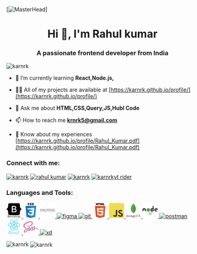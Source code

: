 [![MasterHead](https://raw.githubusercontent.com/PolarBearGG/PolarBearGG/master/web-developer.gif)]
<h1 align="center">Hi 👋, I'm Rahul kumar</h1>
<h3 align="center">A passionate frontend developer from India</h3>
<p align="left">
  <p align="left"> <img src="https://komarev.com/ghpvc/?username=karnrk&label=Profile%20views&color=0e75b6&style=flat" alt="karnrk" /> </p>

- 🌱 I’m currently learning **React,Node.js,**

- 👨‍💻 All of my projects are available at [https://karnrk.github.io/profile/](https://karnrk.github.io/profile/)

- 💬 Ask me about **HTML,CSS,Query,JS,Hubl Code**

- 📫 How to reach me **krnrk5@gmail.com**

- 📄 Know about my experiences [https://karnrk.github.io/profile/Rahul_Kumar.pdf](https://karnrk.github.io/profile/Rahul_Kumar.pdf)
</p>

<h3 align="left">Connect with me:</h3>
<p align="left">
<a href="https://codepen.io/karnrk" target="blank"><img align="center" src="https://raw.githubusercontent.com/rahuldkjain/github-profile-readme-generator/master/src/images/icons/Social/codepen.svg" alt="karnrk" height="30" width="40" /></a>
<a href="https://linkedin.com/in/rahul kumar" target="blank"><img align="center" src="https://raw.githubusercontent.com/rahuldkjain/github-profile-readme-generator/master/src/images/icons/Social/linked-in-alt.svg" alt="rahul kumar" height="30" width="40" /></a>
<a href="https://instagram.com/karnrk" target="blank"><img align="center" src="https://raw.githubusercontent.com/rahuldkjain/github-profile-readme-generator/master/src/images/icons/Social/instagram.svg" alt="karnrk" height="30" width="40" /></a>
<a href="https://www.youtube.com/c/karnrkyt rider" target="blank"><img align="center" src="https://raw.githubusercontent.com/rahuldkjain/github-profile-readme-generator/master/src/images/icons/Social/youtube.svg" alt="karnrkyt rider" height="30" width="40" /></a>
</p>

<h3 align="left">Languages and Tools:</h3>
<p align="left"> <a href="https://getbootstrap.com" target="_blank" rel="noreferrer"> <img src="https://raw.githubusercontent.com/devicons/devicon/master/icons/bootstrap/bootstrap-plain-wordmark.svg" alt="bootstrap" width="40" height="40"/> </a> <a href="https://www.w3schools.com/css/" target="_blank" rel="noreferrer"> <img src="https://raw.githubusercontent.com/devicons/devicon/master/icons/css3/css3-original-wordmark.svg" alt="css3" width="40" height="40"/> </a> <a href="https://expressjs.com" target="_blank" rel="noreferrer"> <img src="https://raw.githubusercontent.com/devicons/devicon/master/icons/express/express-original-wordmark.svg" alt="express" width="40" height="40"/> </a> <a href="https://www.figma.com/" target="_blank" rel="noreferrer"> <img src="https://www.vectorlogo.zone/logos/figma/figma-icon.svg" alt="figma" width="40" height="40"/> </a> <a href="https://git-scm.com/" target="_blank" rel="noreferrer"> <img src="https://www.vectorlogo.zone/logos/git-scm/git-scm-icon.svg" alt="git" width="40" height="40"/> </a> <a href="https://www.w3.org/html/" target="_blank" rel="noreferrer"> <img src="https://raw.githubusercontent.com/devicons/devicon/master/icons/html5/html5-original-wordmark.svg" alt="html5" width="40" height="40"/> </a> <a href="https://developer.mozilla.org/en-US/docs/Web/JavaScript" target="_blank" rel="noreferrer"> <img src="https://raw.githubusercontent.com/devicons/devicon/master/icons/javascript/javascript-original.svg" alt="javascript" width="40" height="40"/> </a> <a href="https://www.mongodb.com/" target="_blank" rel="noreferrer"> <img src="https://raw.githubusercontent.com/devicons/devicon/master/icons/mongodb/mongodb-original-wordmark.svg" alt="mongodb" width="40" height="40"/> </a> <a href="https://nodejs.org" target="_blank" rel="noreferrer"> <img src="https://raw.githubusercontent.com/devicons/devicon/master/icons/nodejs/nodejs-original-wordmark.svg" alt="nodejs" width="40" height="40"/> </a> <a href="https://postman.com" target="_blank" rel="noreferrer"> <img src="https://www.vectorlogo.zone/logos/getpostman/getpostman-icon.svg" alt="postman" width="40" height="40"/> </a> <a href="https://reactjs.org/" target="_blank" rel="noreferrer"> <img src="https://raw.githubusercontent.com/devicons/devicon/master/icons/react/react-original-wordmark.svg" alt="react" width="40" height="40"/> </a> <a href="https://sass-lang.com" target="_blank" rel="noreferrer"> <img src="https://raw.githubusercontent.com/devicons/devicon/master/icons/sass/sass-original.svg" alt="sass" width="40" height="40"/> </a> <a href="https://www.adobe.com/products/xd.html" target="_blank" rel="noreferrer"> <img src="https://cdn.worldvectorlogo.com/logos/adobe-xd.svg" alt="xd" width="40" height="40"/> </a> </p>

<p><img align="left" src="https://github-readme-stats.vercel.app/api/top-langs?username=karnrk&show_icons=true&locale=en&layout=compact" alt="karnrk" /></p>

<p>&nbsp;<img align="center" src="https://github-readme-stats.vercel.app/api?username=karnrk&show_icons=true&locale=en" alt="karnrk" /></p>
